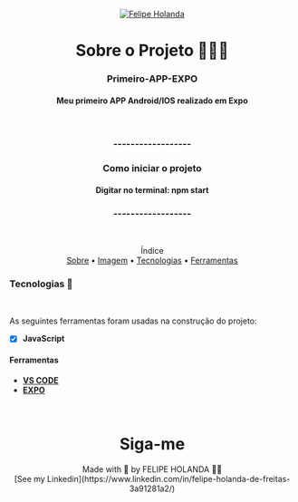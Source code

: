 <p align="center">
   <a href="https://www.linkedin.com/in/felipe-holanda-de-freitas-3a91281a2/">
      <img alt="Felipe Holanda" src="https://img.shields.io/badge/-Felipe Holanda-blue?style=flat&logo=Linkedin&logoColor=bluee" />
   </a>
</p>

<h1 align="center"> Sobre o Projeto 👨🏻‍💻</h1>
<h3 align="center">Primeiro-APP-EXPO</h3>
<h4 align="center">Meu primeiro APP Android/IOS realizado em Expo </h4>

<br>
<h3 align="center">------------------</h3>
<h3 align="center">Como iniciar o projeto</h3>
<h4 align="center">Digitar no terminal: npm start </h4>
<h3 align="center">------------------</h3>

<br>

<p align="center">Índice<br>
<a href="#-sobre-o-projeto-">Sobre</a> •
<a href="#Imagem">Imagem</a> •
<a href="#Tecnologias-">Tecnologias</a> •
<a href="#Ferramentas">Ferramentas</a></p>

### Tecnologias 🚀

<br>

  As seguintes ferramentas foram usadas na construção do projeto:

  - [x] **JavaScript**

#### Ferramentas

  - [**VS CODE**](https://code.visualstudio.com/)
  - [**EXPO**](https://expo.dev/)

<br>
  <h1 align="center">Siga-me</h1>
  <p align="center">Made with 💜 by FELIPE HOLANDA 👋🏻 <br>[See my Linkedin](https://www.linkedin.com/in/felipe-holanda-de-freitas-3a91281a2/)</p>

